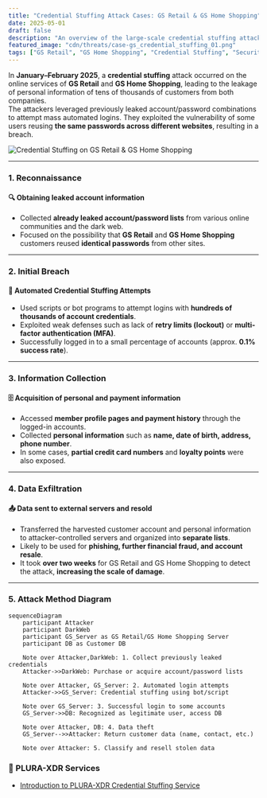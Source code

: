 ```yaml
---
title: "Credential Stuffing Attack Cases: GS Retail & GS Home Shopping"
date: 2025-05-01
draft: false
description: "An overview of the large-scale credential stuffing attacks on GS Retail and GS Home Shopping during January–February 2025, including attack techniques."
featured_image: "cdn/threats/case-gs_credential_stuffing_01.png"
tags: ["GS Retail", "GS Home Shopping", "Credential Stuffing", "Security Incident", "Data Breach", "Web Security"]
---
```


In **January–February 2025**, a **credential stuffing** attack occurred on the online services of **GS Retail** and **GS Home Shopping**, leading to the leakage of personal information of tens of thousands of customers from both companies.  
The attackers leveraged previously leaked account/password combinations to attempt mass automated logins. They exploited the vulnerability of some users reusing **the same passwords across different websites**, resulting in a breach.

<!--more-->
![Credential Stuffing on GS Retail & GS Home Shopping](https://blog.plura.io/cdn/threats/case-gs_credential_stuffing_01.png)

---

### 1. **Reconnaissance**
#### 🔍 **Obtaining leaked account information**
- Collected **already leaked account/password lists** from various online communities and the dark web.
- Focused on the possibility that **GS Retail** and **GS Home Shopping** customers reused **identical passwords** from other sites.

---

### 2. **Initial Breach**
#### 🚨 **Automated Credential Stuffing Attempts**
- Used scripts or bot programs to attempt logins with **hundreds of thousands of account credentials**.
- Exploited weak defenses such as lack of **retry limits (lockout)** or **multi-factor authentication (MFA)**.
- Successfully logged in to a small percentage of accounts (approx. **0.1% success rate**).

---

### 3. **Information Collection**
#### 🗄️ **Acquisition of personal and payment information**
- Accessed **member profile pages and payment history** through the logged-in accounts.
- Collected **personal information** such as **name, date of birth, address, phone number**.
- In some cases, **partial credit card numbers** and **loyalty points** were also exposed.

---

### 4. **Data Exfiltration**
#### 📤 **Data sent to external servers and resold**
- Transferred the harvested customer account and personal information to attacker-controlled servers and organized into **separate lists**.
- Likely to be used for **phishing, further financial fraud, and account resale**.
- It took **over two weeks** for GS Retail and GS Home Shopping to detect the attack, **increasing the scale of damage**.

---

### 5. **Attack Method Diagram**

```mermaid
sequenceDiagram
    participant Attacker
    participant DarkWeb
    participant GS_Server as GS Retail/GS Home Shopping Server
    participant DB as Customer DB

    Note over Attacker,DarkWeb: 1. Collect previously leaked credentials
    Attacker->>DarkWeb: Purchase or acquire account/password lists

    Note over Attacker, GS_Server: 2. Automated login attempts
    Attacker->>GS_Server: Credential stuffing using bot/script

    Note over GS_Server: 3. Successful login to some accounts
    GS_Server->>DB: Recognized as legitimate user, access DB

    Note over Attacker, DB: 4. Data theft
    GS_Server-->>Attacker: Return customer data (name, contact, etc.)

    Note over Attacker: 5. Classify and resell stolen data
```

### 🌟 PLURA-XDR Services
- [Introduction to PLURA-XDR Credential Stuffing Service](https://www.plura.io/underattack)

